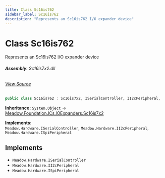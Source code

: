 ```yaml
---
title: Class Sc16is762
sidebar_label: Sc16is762
description: "Represents an Sc16is762 I/O expander device"
---
```

# Class Sc16is762
Represents an Sc16is762 I/O expander device

###### **Assembly**: Sc16is7x2.dll
###### [View Source](https://github.com/WildernessLabs/Meadow.Foundation.git/blob/develop/Source/Meadow.Foundation.Peripherals/ICs.IOExpanders.Sc16is7x2/Driver/Drivers/Sc16is762.cs#L9)
```csharp title="Declaration"
public class Sc16is762 : Sc16is7x2, ISerialController, II2cPeripheral, ISpiPeripheral
```
**Inheritance:** `System.Object` -> [Meadow.Foundation.ICs.IOExpanders.Sc16is7x2](../Meadow.Foundation.ICs.IOExpanders/Sc16is7x2)

**Implements:**  
`Meadow.Hardware.ISerialController`, `Meadow.Hardware.II2cPeripheral`, `Meadow.Hardware.ISpiPeripheral`


## Implements

* `Meadow.Hardware.ISerialController`
* `Meadow.Hardware.II2cPeripheral`
* `Meadow.Hardware.ISpiPeripheral`
